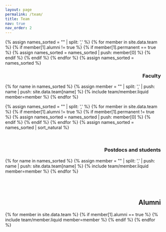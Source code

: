 ```yaml
---
layout: page
permalink: /team/
title: Team
nav: true
nav_order: 2
---
```


<!-- pages/team.md -->
<!-- sort active members -->
{% assign names_sorted = "" | split: ',' %}
{% for member in site.data.team %}
  {% if member[1].alumni != true %}
    {% if member[1].permanent == true %}
      {% assign names_sorted = names_sorted | push: member[0] %}
    {% endif %}
  {% endif %}
{% endfor %}
{% assign names_sorted = names_sorted %}

<h3 class="faculty" align="right">Faculty</h3>
<div class="team">
{% for name in names_sorted %}
    {% assign member = "" | split: ',' | push: name | push: site.data.team[name] %}
    {% include team/member.liquid member=member %}
{% endfor %}
</div>


{% assign names_sorted = "" | split: ',' %}
{% for member in site.data.team %}
  {% if member[1].alumni != true %}
    {% if member[1].permanent != true %}
      {% assign names_sorted = names_sorted | push: member[0] %}
    {% endif %}
  {% endif %}
{% endfor %}
{% assign names_sorted = names_sorted | sort_natural %}

<br>
<h3 class="students" align="right">Postdocs and students</h3>
<div class="team">
{% for name in names_sorted %}
    {% assign member = "" | split: ',' | push: name | push: site.data.team[name] %}
    {% include team/member.liquid member=member %}
{% endfor %}
</div>

<!-- display Alumni in their data listing order -->
<!-- could not manage to sort by alumni_date since Liquid does not allow modifying object w/o use of a plugin -->
<br>
<br>
<br>
<h2 class="alumni" align="right">Alumni</h2>
<div class="team alumni">
{% for member in site.data.team %}
  {% if member[1].alumni == true %}
    {% include team/member.liquid member=member %}
  {% endif %}
{% endfor %}
</div>
